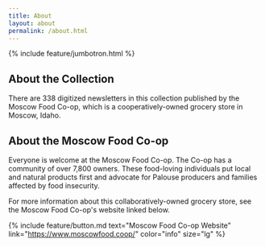 ```yaml
---
title: About
layout: about
permalink: /about.html
---
```

{% include feature/jumbotron.html %} 

## About the Collection

There are 338 digitized newsletters in this collection published by the Moscow Food Co-op, which is a cooperatively-owned grocery store in Moscow, Idaho. 

## About the Moscow Food Co-op

Everyone is welcome at the Moscow Food Co-op. The Co-op has a community of over 7,800 owners. These food-loving individuals put local and natural products first and advocate for Palouse producers and families affected by food insecurity. 

For more information about this collaboratively-owned grocery store, see the Moscow Food Co-op's website linked below. 

{% include feature/button.md text="Moscow Food Co-op Website" link="https://www.moscowfood.coop/" color="info" size="lg" %}


<div class="clearfix"></div>

